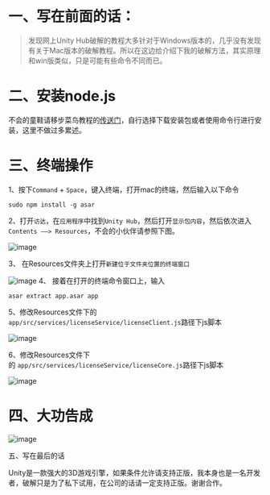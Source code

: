 # 一、写在前面的话：

> 发现网上Unity Hub破解的教程大多针对于Windows版本的，几乎没有发现有关于Mac版本的破解教程。所以在这边给介绍下我的破解方法，其实原理和win版类似，只是可能有些命令不同而已。

# 二、安装node.js

不会的童鞋请移步菜鸟教程的[传送门](https://links.jianshu.com/go?to=https%3A%2F%2Fwww.runoob.com%2Fnodejs%2Fnodejs-install-setup.html)，自行选择下载安装包或者使用命令行进行安装，这里不做过多累述。

# 三、终端操作

1、按下`Command` + `Space`，键入终端，打开mac的终端，然后输入以下命令

```
sudo npm install -g asar
```
2、打开`访达`，在`应用程序`中找到`Unity Hub`，然后打开`显示包内容`，然后依次进入`Contents ——> Resources`，不会的小伙伴请参照下图。

![image](//upload-images.jianshu.io/upload_images/9879225-1a1a4916897d9e9d.jpg?imageMogr2/auto-orient/strip|imageView2/2/w/1200)

3、 在Resources文件夹上打开`新建位于文件夹位置的终端窗口`

![image](//upload-images.jianshu.io/upload_images/9879225-19663a31b760c275.jpg?imageMogr2/auto-orient/strip|imageView2/2/w/1148)
4、 接着在打开的终端命令窗口上，输入

```
asar extract app.asar app

```

5、修改Resources文件下的 `app/src/services/licenseService/licenseClient.js`路径下js脚本

![image](//upload-images.jianshu.io/upload_images/9879225-22f9dbe82e4fbb91.jpg?imageMogr2/auto-orient/strip|imageView2/2/w/1200)

6、修改Resources文件下的 `app/src/services/licenseService/licenseCore.js`路径下js脚本

![image](//upload-images.jianshu.io/upload_images/9879225-0254f10a91fd206a.jpg?imageMogr2/auto-orient/strip|imageView2/2/w/1200)

# 四、大功告成

![image](//upload-images.jianshu.io/upload_images/9879225-d1fae259db057e13.jpg?imageMogr2/auto-orient/strip|imageView2/2/w/1200)

五、写在最后的话

Unity是一款强大的3D游戏引擎，如果条件允许请支持正版，我本身也是一名开发者，破解只是为了私下试用，在公司的话请一定支持正版。谢谢合作。
